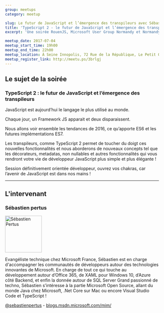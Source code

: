 ```yaml
---
group: meetups
category: meetup

slug: Le futur de JavaScript et l’émergence des transpileurs avec Sébastien Pertus
title: 'TypeScript 2 - le futur de JavaScript et l’émergence des transpileurs avec Sébastien Pertus'
excerpt: 'Une soirée RouenJS, Microsoft User Group Normandy et Normandy Java User Group avec Sébastien Pertus et un sujet autour de TypeScript.'

meetup_date: 2017-07-04
meetup_start_time: 19h00
meetup_end_time: 22h00
meetup_location: À Seine Innopolis, 72 Rue de la République, Le Petit Quevilly
meetup_register_link: http://meetu.ps/3brlgj
---
```


## Le sujet de la soirée

### TypeScript 2 : le futur de JavaScript et l’émergence des transpileurs

JavaScript est aujourd’hui le langage le plus utilisé au monde.

Chaque jour, un Framework JS apparait et deux disparaissent.

Nous allons voir ensemble les tendances de 2016, ce qu’apporte ES6 et les futures implémentations ES7.

Les transpileurs, comme TypeScript 2 permet de toucher du doigt ces nouvelles fonctionnalités et nous aborderons de nouveaux concepts tel que les décorateurs, metadatas, non nullables et autres fonctionnalités qui vous rendront votre vie de développeur JavaScript plus simple et plus élégante !

Session définitivement orientée développeur, ouvrez vos chakras, car l’avenir de JavaScript est dans nos mains !

---

## L'intervenant

### Sébastien pertus

<img src="/images/meetups/speakers/spertus.jpg" alt="Sébastien Pertus" width="120" class="alignleft" />

Evangéliste technique chez Microsoft France, Sébastien est en charge d'accompagner les communautés de développeurs autour des technologies innovantes de Microsoft. En charge de tout ce qui touche au développement autour d’Office 365, de XAML pour Windows 10, d’Azure côté Backend, et enfin la donnée autour de SQL Server Grand passionné de techno, Sébastien s’intéresse à la partie Microsoft Open Source, allant du monde Java chez Microsoft, .Net Core sur Mac ou encore Visual Studio Code et TypeScript !

[@sebastienpertus](https://twitter.com/sebastienpertus) - [blogs.msdn.microsoft.com/mim/](https://blogs.msdn.microsoft.com/mim/)
